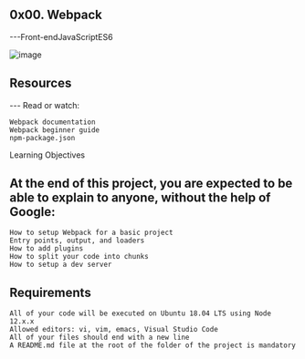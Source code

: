 ## 0x00. Webpack 

---Front-endJavaScriptES6

![image](https://s3.amazonaws.com/alx-intranet.hbtn.io/uploads/medias/2019/12/121b1f6534e60566e1de.png?X-Amz-Algorithm=AWS4-HMAC-SHA256&X-Amz-Credential=AKIARDDGGGOUSBVO6H7D%2F20240722%2Fus-east-1%2Fs3%2Faws4_request&X-Amz-Date=20240722T181453Z&X-Amz-Expires=86400&X-Amz-SignedHeaders=host&X-Amz-Signature=c51bfdbdf06e9a27821ddc86c0c00e753fcd7f419eb634ad47e35ef4356ced93)

## Resources

--- Read or watch:

    Webpack documentation
    Webpack beginner guide
    npm-package.json

Learning Objectives

## At the end of this project, you are expected to be able to explain to anyone, without the help of Google:

    How to setup Webpack for a basic project
    Entry points, output, and loaders
    How to add plugins
    How to split your code into chunks
    How to setup a dev server

## Requirements

    All of your code will be executed on Ubuntu 18.04 LTS using Node 12.x.x
    Allowed editors: vi, vim, emacs, Visual Studio Code
    All of your files should end with a new line
    A README.md file at the root of the folder of the project is mandatory


